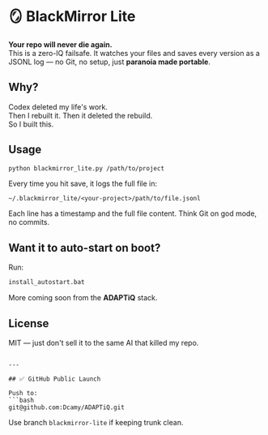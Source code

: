 # 🪞 BlackMirror Lite

**Your repo will never die again.**  
This is a zero-IQ failsafe. It watches your files and saves every version as a JSONL log — no Git, no setup, just **paranoia made portable**.

## Why?

Codex deleted my life's work.  
Then I rebuilt it. Then it deleted the rebuild.  
So I built this.

## Usage

```bash
python blackmirror_lite.py /path/to/project
```

Every time you hit save, it logs the full file in:

```
~/.blackmirror_lite/<your-project>/path/to/file.jsonl
```

Each line has a timestamp and the full file content. Think Git on god mode, no commits.

## Want it to auto-start on boot?

Run:

```bat
install_autostart.bat
```

More coming soon from the **ADAPTiQ** stack.

## License

MIT — just don't sell it to the same AI that killed my repo.

````

---

## ✅ GitHub Public Launch

Push to:
```bash
git@github.com:Dcamy/ADAPTiQ.git
````

Use branch `blackmirror-lite` if keeping trunk clean.
